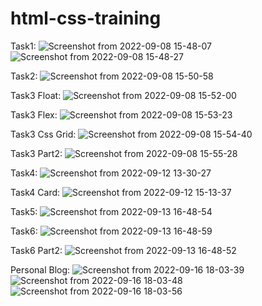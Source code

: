 # html-css-training

Task1:  ![Screenshot from 2022-09-08 15-48-07](https://user-images.githubusercontent.com/113019240/189098053-8274bce0-bc1f-4f24-9f5b-a8bf130fdfaa.png)
![Screenshot from 2022-09-08 15-48-27](https://user-images.githubusercontent.com/113019240/189098072-c3eebed6-fdcf-40eb-b1b3-b60909af145c.png)

Task2:  ![Screenshot from 2022-09-08 15-50-58](https://user-images.githubusercontent.com/113019240/189098459-09916169-10a1-4f65-80f8-a49f43100ce8.png)

Task3 Float:  ![Screenshot from 2022-09-08 15-52-00](https://user-images.githubusercontent.com/113019240/189098690-521f46cb-62c9-4f5d-a06a-cefcdf1d0816.png)

Task3 Flex:   ![Screenshot from 2022-09-08 15-53-23](https://user-images.githubusercontent.com/113019240/189098911-15a00bfd-6aaa-45e1-b90c-26e40d2a9c08.png)

Task3 Css Grid:   ![Screenshot from 2022-09-08 15-54-40](https://user-images.githubusercontent.com/113019240/189099175-7126d96c-6372-4e52-890d-3b7720da4a17.png)

Task3 Part2:   ![Screenshot from 2022-09-08 15-55-28](https://user-images.githubusercontent.com/113019240/189099329-12296f42-e973-40f6-a9aa-fc3c3739a725.png)

Task4:  ![Screenshot from 2022-09-12 13-30-27](https://user-images.githubusercontent.com/113019240/189605578-34f7f1c9-e34e-4872-9884-b9e2af1e038a.png)

Task4 Card: ![Screenshot from 2022-09-12 15-13-37](https://user-images.githubusercontent.com/113019240/189623247-a308aeaa-a33e-48b7-b96d-0b1c72ec9e6e.png)

Task5:  ![Screenshot from 2022-09-13 16-48-54](https://user-images.githubusercontent.com/113019240/189888014-bd6ecf8f-d866-49f5-8def-9ce2fd393a1f.png)

Task6: ![Screenshot from 2022-09-13 16-48-59](https://user-images.githubusercontent.com/113019240/189888089-10d201a6-a556-4ffd-be2e-050d1b4a463d.png)

Task6 Part2:  ![Screenshot from 2022-09-13 16-48-52](https://user-images.githubusercontent.com/113019240/189888188-73e0a628-7858-4edf-9d30-0e118d911b12.png)

Personal Blog:  ![Screenshot from 2022-09-16 18-03-39](https://user-images.githubusercontent.com/113019240/190639841-bfbc14b5-529f-4b35-8043-88bc50afac38.png)
![Screenshot from 2022-09-16 18-03-48](https://user-images.githubusercontent.com/113019240/190639902-8cfa2706-2e09-40cf-b53c-483933ea30bc.png)
![Screenshot from 2022-09-16 18-03-56](https://user-images.githubusercontent.com/113019240/190639931-0b369089-fcc1-4ee1-a1f7-c30f90b52863.png)

